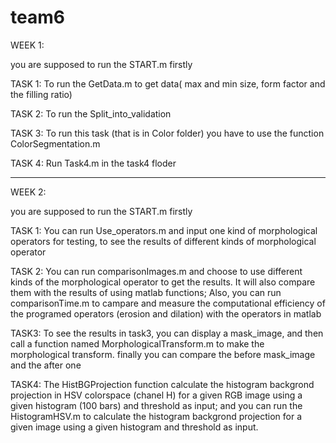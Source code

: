 # team6

WEEK 1:

you are supposed to run the START.m firstly

TASK 1: To run the GetData.m to get data( max and min size, form factor and the filling ratio)

TASK 2: To run the Split_into_validation

TASK 3: To run this task (that is in Color folder) you have to use the function ColorSegmentation.m

TASK 4: Run Task4.m in the task4 floder

-----------------------------------------------------------------------------------------------------

WEEK 2:

you are supposed to run the START.m firstly

TASK 1: You can run Use_operators.m and input one kind of morphological operators for testing, to see the results of different kinds of  morphological operator

TASK 2: You can run comparisonImages.m and choose to use different kinds of the morphological operator to get the results. It will also compare them with the results of using matlab functions; Also, you can run comparisonTime.m to campare and measure the computational efficiency of the programed operators (erosion and dilation) with the operators in matlab  

TASK3: To see the results in task3, you can display a mask_image, and then call a function named MorphologicalTransform.m to make the morphological transform. finally you can compare the before mask_image and the after one

TASK4: The HistBGProjection function calculate the histogram backgrond projection in HSV colorspace (chanel H) for a given  RGB image using a given histogram (100 bars) and threshold as input; and you can run the HistogramHSV.m to calculate the histogram backgrond projection for a given image using a given histogram and threshold as input.

